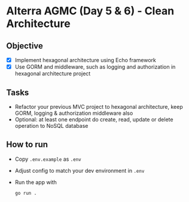 # Alterra AGMC (Day 5 & 6) - Clean Architecture

## Objective

- [x] Implement hexagonal architecture using Echo framework
- [x] Use GORM and middleware, such as logging and authorization in hexagonal architecture project

## Tasks

- Refactor your previous MVC project to hexagonal architecture, keep GORM, logging & authorization middleware also
- Optional: at least one endpoint do create, read, update or delete operation to NoSQL database

## How to run

- Copy `.env.example` as `.env`
- Adjust config to match your dev environment in `.env`
- Run the app with
  
  ```bash
  go run .
  ```